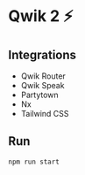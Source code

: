 # Qwik 2 ⚡️

## Integrations

-   Qwik Router
-   Qwik Speak
-   Partytown
-   Nx
-   Tailwind CSS

## Run

```
npm run start
```
